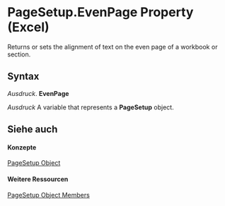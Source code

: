 
# PageSetup.EvenPage Property (Excel)

Returns or sets the alignment of text on the even page of a workbook or section.


## Syntax

 _Ausdruck_. **EvenPage**

 _Ausdruck_ A variable that represents a **PageSetup** object.


## Siehe auch


#### Konzepte


[PageSetup Object](2fd22df9-5987-f723-04a9-9a3f2e84ac81.md)
#### Weitere Ressourcen


[PageSetup Object Members](http://msdn.microsoft.com/library/feabe079-cb03-f560-6032-88f5585ec8a8%28Office.15%29.aspx)